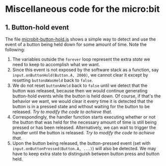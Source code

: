 # Miscellaneous code for the micro:bit

## 1. Button-hold event

The file [microbit-button-hold.js](microbit-button-hold.js) shows a simple way to detect and use the event of a button being held down for some amount of time. Note the following:
1. The variables outside the `forever` loop represent the extra _state_ we need to keep to accomplish what we want.
2. Since this event is not exposed by the software stack as a function, say `input.onButtonHold(Button.A, 2000)`, we cannot clear it except by resetting `buttonAWasHeld` back to `false`. 
3. We do not reset `buttonAHeld` back to `false` until we detect that the button was released, because then we would continue generating button-hold events while the button is held down. Of course, if that's the behavior we want, we would clear it every time it is detected that the button is in a pressed state and without waiting for the button to be released. _Try to modify the code to achieve that._
4. Correspondingly, the handler function starts executing whether or not the button that was held for the necessary amount of time is still being pressed or has been released. Alternatively, we can wait to trigger the handler until the button is released. _Try to modify the code to achieve that._
5. Upon the button being released, the button-pressed event (set with `input.onButtonPressed(Button.A, ...)`) will also be detected. We may have to keep extra state to distinguish between button press and button held.

